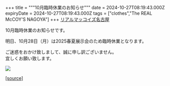 +++
title = """10月臨時休業のお知らせ"""
date = 2024-10-27T08:19:43.000Z
expiryDate = 2024-10-27T08:19:43.000Z
tags = ["clothes","The REAL McCOY'S NAGOYA"]
+++
[リアルマッコイズ名古屋](https://www.instagram.com/explore/tags/%E3%83%AA%E3%82%A2%E3%83%AB%E3%83%9E%E3%83%83%E3%82%B3%E3%82%A4%E3%82%BA%E5%90%8D%E5%8F%A4%E5%B1%8B/)  
  
10月臨時休業のお知らせです。  
  
明日、10月28日（月）は2025春夏展示会のため臨時休業となります。  
  
ご迷惑をおかけ致しまして、誠に申し訳ございません。  
宜しくお願い致します。

[![](https://stat.ameba.jp/user_images/20241027/17/realmccoy-nagoya/48/96/j/o2764276415502870639.jpg)](https://stat.ameba.jp/user_images/20241027/17/realmccoy-nagoya/48/96/j/o2764276415502870639.jpg)

[[source]](https://ameblo.jp/realmccoy-nagoya/entry-12872819486.html)
